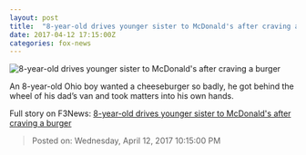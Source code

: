 ```yaml
---
layout: post
title:  "8-year-old drives younger sister to McDonald's after craving a burger"
date: 2017-04-12 17:15:00Z
categories: fox-news
---
```


![8-year-old drives younger sister to McDonald's after craving a burger](http://a57.foxnews.com/images.foxnews.com/content/fox-news/us/2017/04/12/8-year-old-drives-younger-sister-to-mcdonalds-after-craving-burger/_jcr_content/par/featured-media/media-0.img.jpg/0/0/1492017617364.jpg?ve=1)

An 8-year-old Ohio boy wanted a cheeseburger so badly, he got behind the wheel of his dad’s van and took matters into his own hands.


Full story on F3News: [8-year-old drives younger sister to McDonald's after craving a burger](http://www.f3nws.com/n/tBDJnH)

> Posted on: Wednesday, April 12, 2017 10:15:00 PM

